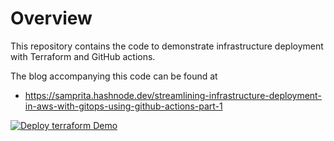 # Overview
This repository contains the code to demonstrate infrastructure deployment with Terraform and GitHub actions. 

The blog accompanying this code can be found at 
* https://samprita.hashnode.dev/streamlining-infrastructure-deployment-in-aws-with-gitops-using-github-actions-part-1


[![Deploy terraform Demo](https://github.com/sampritavh/terraform-deployment-demo/actions/workflows/terraform.yml/badge.svg?branch=main)](https://github.com/sampritavh/terraform-deployment-demo/actions/workflows/terraform.yml)
